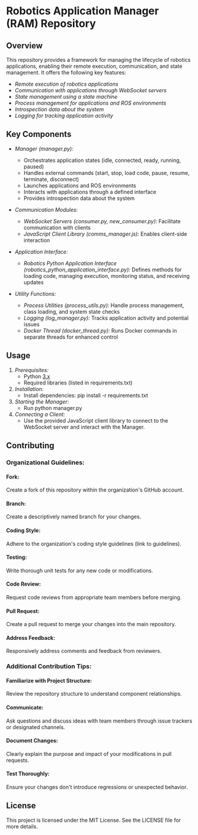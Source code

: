 # Robotics Application Manager (RAM) Repository

## Overview

This repository provides a framework for managing the lifecycle of robotics applications, enabling their remote execution, communication, and state management. It offers the following key features:

- *Remote execution of robotics applications*
- *Communication with applications through WebSocket servers*
- *State management using a state machine*
- *Process management for applications and ROS environments*
- *Introspection data about the system*
- *Logging for tracking application activity*

## Key Components

- *Manager (manager.py):*
    - Orchestrates application states (idle, connected, ready, running, paused)
    - Handles external commands (start, stop, load code, pause, resume, terminate, disconnect)
    - Launches applications and ROS environments
    - Interacts with applications through a defined interface
    - Provides introspection data about the system
      
- *Communication Modules:*
    - *WebSocket Servers (consumer.py, new_consumer.py):* Facilitate communication with clients
    - *JavaScript Client Library (comms_manager.js):* Enables client-side interaction
      
- *Application Interface:*
    - *Robotics Python Application Interface (robotics_python_application_interface.py):* Defines methods for loading code, managing execution, monitoring status, and receiving updates
      
- *Utility Functions:*
    - *Process Utilities (process_utils.py):* Handle process management, class loading, and system state checks
    - *Logging (log_manager.py):* Tracks application activity and potential issues
    - *Docker Thread (docker_thread.py):* Runs Docker commands in separate threads for enhanced control

## Usage

1. *Prerequisites:*
    - Python [3.x](https://www.python.org/downloads/)
    - Required libraries (listed in requirements.txt)
2. *Installation:*
    - Install dependencies: pip install -r requirements.txt
3. *Starting the Manager:*
    - Run python manager.py
4. *Connecting a Client:*
    - Use the provided JavaScript client library to connect to the WebSocket server and interact with the Manager.

## Contributing

### Organizational Guidelines:


#### Fork:
Create a fork of this repository within the organization's GitHub account.


#### Branch:
Create a descriptively named branch for your changes.


#### Coding Style:
Adhere to the organization's coding style guidelines (link to guidelines).


#### Testing:
Write thorough unit tests for any new code or modifications.


#### Code Review:
Request code reviews from appropriate team members before merging.


#### Pull Request:
Create a pull request to merge your changes into the main repository.


#### Address Feedback:
Responsively address comments and feedback from reviewers.


### Additional Contribution Tips:

#### Familiarize with Project Structure: 
Review the repository structure to understand component relationships.


#### Communicate:
Ask questions and discuss ideas with team members through issue trackers or designated channels.


#### Document Changes:
Clearly explain the purpose and impact of your modifications in pull requests.


#### Test Thoroughly:
Ensure your changes don't introduce regressions or unexpected behavior.


## License

This project is licensed under the MIT License. See the LICENSE file for more details.

